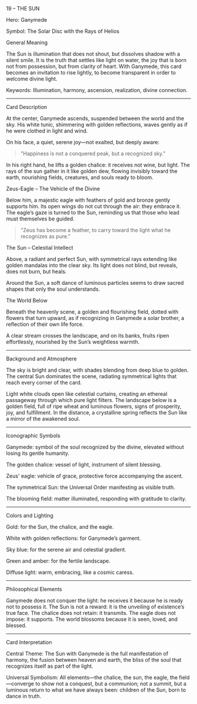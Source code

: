 19 – THE SUN

Hero: Ganymede

Symbol: The Solar Disc with the Rays of Helios

General Meaning

The Sun is illumination that does not shout, but dissolves shadow with a silent smile.
It is the truth that settles like light on water, the joy that is born not from possession, but from clarity of heart.
With Ganymede, this card becomes an invitation to rise lightly, to become transparent in order to welcome divine light.

Keywords: Illumination, harmony, ascension, realization, divine connection.


---

Card Description

At the center, Ganymede ascends, suspended between the world and the sky.
His white tunic, shimmering with golden reflections, waves gently as if he were clothed in light and wind.

On his face, a quiet, serene joy—not exalted, but deeply aware:

> "Happiness is not a conquered peak, but a recognized sky."



In his right hand, he lifts a golden chalice: it receives not wine, but light.
The rays of the sun gather in it like golden dew, flowing invisibly toward the earth, nourishing fields, creatures, and souls ready to bloom.

Zeus-Eagle – The Vehicle of the Divine

Below him, a majestic eagle with feathers of gold and bronze gently supports him.
Its open wings do not cut through the air: they embrace it.
The eagle’s gaze is turned to the Sun, reminding us that those who lead must themselves be guided.

> "Zeus has become a feather, to carry toward the light what he recognizes as pure."



The Sun – Celestial Intellect

Above, a radiant and perfect Sun,
with symmetrical rays extending like golden mandalas into the clear sky.
Its light does not blind, but reveals,
does not burn, but heals.

Around the Sun, a soft dance of luminous particles seems to draw sacred shapes that only the soul understands.

The World Below

Beneath the heavenly scene, a golden and flourishing field, dotted with flowers that turn upward,
as if recognizing in Ganymede a solar brother, a reflection of their own life force.

A clear stream crosses the landscape, and on its banks, fruits ripen effortlessly, nourished by the Sun’s weightless warmth.


---

Background and Atmosphere

The sky is bright and clear, with shades blending from deep blue to golden.
The central Sun dominates the scene, radiating symmetrical lights that reach every corner of the card.

Light white clouds open like celestial curtains, creating an ethereal passageway through which pure light filters.
The landscape below is a golden field, full of ripe wheat and luminous flowers, signs of prosperity, joy, and fulfillment.
In the distance, a crystalline spring reflects the Sun like a mirror of the awakened soul.


---

Iconographic Symbols

Ganymede: symbol of the soul recognized by the divine, elevated without losing its gentle humanity.

The golden chalice: vessel of light, instrument of silent blessing.

Zeus' eagle: vehicle of grace, protective force accompanying the ascent.

The symmetrical Sun: the Universal Order manifesting as visible truth.

The blooming field: matter illuminated, responding with gratitude to clarity.



---

Colors and Lighting

Gold: for the Sun, the chalice, and the eagle.

White with golden reflections: for Ganymede’s garment.

Sky blue: for the serene air and celestial gradient.

Green and amber: for the fertile landscape.

Diffuse light: warm, embracing, like a cosmic caress.



---

Philosophical Elements

Ganymede does not conquer the light: he receives it because he is ready not to possess it.
The Sun is not a reward: it is the unveiling of existence’s true face.
The chalice does not retain: it transmits.
The eagle does not impose: it supports.
The world blossoms because it is seen, loved, and blessed.


---

Card Interpretation

Central Theme:
The Sun with Ganymede is the full manifestation of harmony,
the fusion between heaven and earth, the bliss of the soul that recognizes itself as part of the light.

Universal Symbolism:
All elements—the chalice, the sun, the eagle, the field—converge to show not a conquest, but a communion;
not a summit, but a luminous return to what we have always been: children of the Sun, born to dance in truth.
